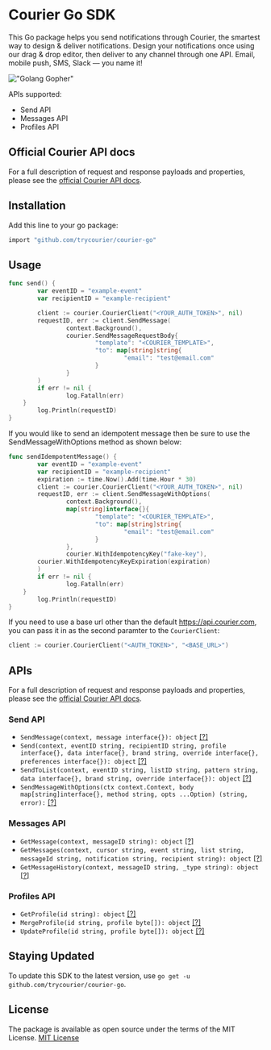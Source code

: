 # Courier Go SDK

This Go package helps you send notifications through Courier, the smartest way to design & deliver notifications. Design your notifications once using our drag & drop editor, then deliver to any channel through one API. Email, mobile push, SMS, Slack — you name it!

!["Golang Gopher"](https://blog.golang.org/gopher/gopher.png)

APIs supported:
* Send API
* Messages API
* Profiles API

## Official Courier API docs

For a full description of request and response payloads and properties, please see the [official Courier API docs](https://docs.courier.com/reference).

## Installation
Add this line to your go package:
```bash
import "github.com/trycourier/courier-go"
```

## Usage

```go
func send() {
        var eventID = "example-event"
        var recipientID = "example-recipient"

        client := courier.CourierClient("<YOUR_AUTH_TOKEN>", nil)
        requestID, err := client.SendMessage(
                context.Background(), 
                courier.SendMessageRequestBody{
                        "template": "<COURIER_TEMPLATE>",
                        "to": map[string]string{
                                "email": "test@email.com"
                        }
                }
        )
        if err != nil {
                log.Fatalln(err)
	}
        log.Println(requestID)
}
```

If you would like to send an idempotent message then be sure to use the SendMessageWithOptions method as shown below:

```go
func sendIdempotentMessage() {
        var eventID = "example-event"
        var recipientID = "example-recipient"
        expiration := time.Now().Add(time.Hour * 30)
        client := courier.CourierClient("<YOUR_AUTH_TOKEN>", nil)
        requestID, err := client.SendMessageWithOptions(
                context.Background(),
                map[string]interface{}{
                        "template": "<COURIER_TEMPLATE>",
                        "to": map[string]string{
                                "email": "test@email.com"
                        }
                },
                courier.WithIdempotencyKey("fake-key"),
		courier.WithIdempotencyKeyExpiration(expiration)
        )
        if err != nil {
                log.Fatalln(err)
	}
        log.Println(requestID)
}
```

If you need to use a base url other than the default https://api.courier.com, you can pass it in as the second paramter to the `CourierClient`:

```go
client := courier.CourierClient("<AUTH_TOKEN>", "<BASE_URL>")
```

## APIs

For a full description of request and response payloads and properties, please see the [official Courier API docs](https://docs.courier.com/reference).

### Send API
* ```SendMessage(context, message interface{}): object``` [[?]](https://www.courier.com/docs/reference/send/message/)
* ```Send(context, eventID string, recipientID string, profile interface{}, data interface{}, brand string, override interface{}, preferences interface{}): object``` [[?]](https://www.courier.com/docs/reference/send/message/)
* ```SendToList(context, eventID string, listID string, pattern string, data interface{}, brand string, override interface{}): object``` [[?]](https://www.courier.com/docs/reference/send/list/)
* ```SendMessageWithOptions(ctx context.Context, body map[string]interface{}, method string, opts ...Option) (string, error):``` [[?]](https://www.courier.com/docs/reference/idempotent-requests/)

### Messages API
* ```GetMessage(context, messageID string): object``` [[?]](https://www.courier.com/docs/reference/messages/by-id/)
* ```GetMessages(context, cursor string, event string, list string, messageId string, notification string, recipient string): object``` [[?]](https://www.courier.com/docs/reference/messages/list/)
* ```GetMessageHistory(context, messageID string, _type string): object``` [[?]](https://www.courier.com/docs/reference/messages/history-by-id/)

### Profiles API
* ```GetProfile(id string): object``` [[?]](https://docs.courier.com/reference/profiles-api#getprofilebyrecipientid)
* ```MergeProfile(id string, profile byte[]): object``` [[?]](https://docs.courier.com/reference/profiles-api#mergeprofilebyrecipientid)
* ```UpdateProfile(id string, profile byte[]): object``` [[?]](https://docs.courier.com/reference/profiles-api#patchprofilebyrecipientid)


## Staying Updated
To update this SDK to the latest version, use `go get -u github.com/trycourier/courier-go`.

## License
The package is available as open source under the terms of the MIT License.
[MIT License](http://www.opensource.org/licenses/mit-license.php)
